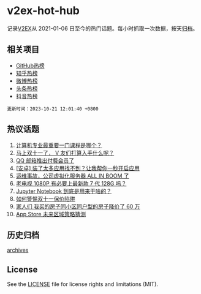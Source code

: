 # v2ex-hot-hub

 记录[V2EX](https://www.v2ex.com/)从 2021-01-06 日至今的热门话题。每小时抓取一次数据，按天[归档](archives)。
 
 ## 相关项目

- [GitHub热榜](https://github.com/it985/github-hot-hub)
- [知乎热榜](https://github.com/it985/zhihu-hot-hub)
- [微博热榜](https://github.com/it985/weibo-hot-hub)
- [头条热榜](https://github.com/it985/toutiao-hot-hub)
- [抖音热榜](https://github.com/it985/douyin-hot-hub)


 `更新时间：2023-10-21 12:01:40 +0800`

## 热议话题

1. [计算机专业最重要一门课程是哪个？](https://www.v2ex.com/t/983876)
1. [马上双十一了， V 友们打算入手什么呢？](https://www.v2ex.com/t/983857)
1. [QQ 邮箱推出付费会员了](https://www.v2ex.com/t/983860)
1. [[安卓] 装了太多应用找不到？让我帮你一秒开启应用](https://www.v2ex.com/t/983972)
1. [运维事故，公司虚拟化服务器 ALL IN BOOM 了](https://www.v2ex.com/t/983760)
1. [老电视 1080P 有必要上最新款 7 代 128G 吗？](https://www.v2ex.com/t/983846)
1. [Jupyter Notebook 到底是用来干啥的？](https://www.v2ex.com/t/983911)
1. [如何警惕双十一保价陷阱](https://www.v2ex.com/t/983767)
1. [家人们 我买的房子同小区同户型的房子降价了 60 万](https://www.v2ex.com/t/983903)
1. [App Store 未来区域策略猜测](https://www.v2ex.com/t/983772)

## 历史归档

[archives](archives)

## License

See the [LICENSE](LICENSE) file for license rights and limitations (MIT).
